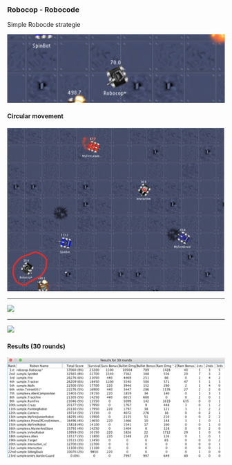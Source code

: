 ### Robocop - Robocode

Simple Robocde strategie

![](https://raw.githubusercontent.com/macio-matheus/robocop-robocode/master/docs/robocop-robocode.png)


#### Circular movement
![](https://raw.githubusercontent.com/macio-matheus/robocop-robocode/master/docs/fame1.png)

---

![](https://raw.githubusercontent.com/macio-matheus/robocop-robocode/master/docs/fame2.png)

---

![](https://raw.githubusercontent.com/macio-matheus/robocop-robocode/master/docs/fame3.png)

#### Results (30 rounds)

![](https://raw.githubusercontent.com/macio-matheus/robocop-robocode/master/docs/result.png)
